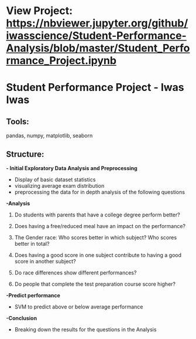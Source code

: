 # View Project: https://nbviewer.jupyter.org/github/iwasscience/Student-Performance-Analysis/blob/master/Student_Performance_Project.ipynb

# Student Performance Project - Iwas Iwas

## Tools:

pandas, numpy, matplotlib, seaborn 

## Structure:

**- Initial Exploratory Data Analysis and Preprocessing**
  - Display of basic dataset statistics
  - visualizing average exam distribution
  - preprocessing the data for in depth analysis of the following questions

**-Analysis**
  
1. Do students with parents that have a college degree perform better?

2. Does having a free/reduced meal have an impact on the performance?

3. The Gender race: Who scores better in which subject? Who scores better in total?

4. Does having a good score in one subject contribute to having a good score in another subject?

5. Do race differences show different performances?

6. Do people that complete the test preparation course score higher?

**-Predict performance**

- SVM to predict above or below average performance 

**-Conclusion**

- Breaking down the results for the questions in the Analysis 
